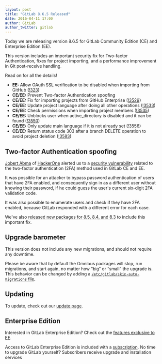 ```yaml
---
layout: post
title: "GitLab 8.6.5 Released"
date: 2016-04-11 17:00
author: GitLab
author_twitter: gitlab
---
```


Today we are releasing version 8.6.5 for GitLab Community Edition (CE) and
Enterprise Edition (EE).

This version includes an important security fix for Two-factor Authentication,
fixes for project importing, and a performance improvement in Git post-receive
handling.

Read on for all the details!

<!-- more -->

- **EE:** Allow OAuth SSL verification to be disabled when importing from GitHub
  ([!323])
- **CE/EE:** Prevent Two-factor Authentication spoofing
- **CE/EE:** Fix for importing projects from GitHub Enterprise ([!3529])
- **CE/EE:** Update project language after doing all other operations ([!3533])
- **CE/EE:** Check permissions when importing project members ([!3535])
- **CE/EE:** Unblocks user when active_directory is disabled and it can be found
  ([!3550])
- **CE/EE:** Only update main language if it is not already set ([!3556])
- **CE/EE:** Return status code 303 after a branch DELETE operation to avoid
  project deletion ([!3583])

[!323]: https://gitlab.com/gitlab-org/gitlab-ee/merge_requests/323
[!3529]: https://gitlab.com/gitlab-org/gitlab-ce/merge_requests/3529
[!3533]: https://gitlab.com/gitlab-org/gitlab-ce/merge_requests/3533
[!3535]: https://gitlab.com/gitlab-org/gitlab-ce/merge_requests/3535
[!3550]: https://gitlab.com/gitlab-org/gitlab-ce/merge_requests/3550
[!3556]: https://gitlab.com/gitlab-org/gitlab-ce/merge_requests/3556
[!3583]: https://gitlab.com/gitlab-org/gitlab-ce/merge_requests/3583

## Two-factor Authentication spoofing

[Jobert Abma](https://twitter.com/jobertabma) of [HackerOne](https://hackerone.com/jobert)
alerted us to a [security vulnerability] related to the two-factor authentication
(2FA) method used in GitLab CE and EE.

It was possible for an attacker to bypass password authentication of users that
have 2FA enabled, and consequently sign in as a different user without knowing
their password, if he could guess the user's current six-digit 2FA validation
code.

It was also possible to enumerate users and check if they have 2FA enabled,
because GitLab responded with a different error for each case.

We've also [released new packages for 8.5, 8.4, and 8.3][backports] to include this
important fix.

[security vulnerability]: https://gitlab.com/gitlab-org/gitlab-ce/issues/14900
[backports]: /2016/04/11/gitlab-8-dot-5-dot-10-released/

## Upgrade barometer

This version does not include any new migrations, and should not require any
downtime.

Please be aware that by default the Omnibus packages will stop, run migrations,
and start again, no matter how “big” or “small” the upgrade is. This behavior
can be changed by adding a [`/etc/gitlab/skip-auto-migrations`
file](http://doc.gitlab.com/omnibus/update/README.html).

## Updating

To update, check out our [update page](https://about.gitlab.com/update).

## Enterprise Edition

Interested in GitLab Enterprise Edition? Check out the [features exclusive to
EE](https://about.gitlab.com/features/#enterprise).

Access to GitLab Enterprise Edition is included with a [subscription](https://about.gitlab.com/pricing/).
No time to upgrade GitLab yourself? Subscribers receive upgrade and installation
services
